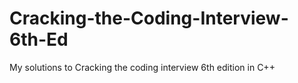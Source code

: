 # Cracking-the-Coding-Interview-6th-Ed
My solutions to Cracking the coding interview 6th edition in C++
